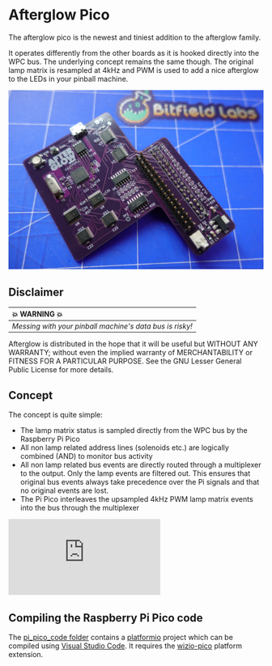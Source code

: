 # Afterglow Pico
The afterglow pico is the newest and tiniest addition to the afterglow family.

It operates differently from the other boards as it is hooked directly into the WPC bus. The underlying concept remains the same though. The original lamp matrix is resampled at 4kHz and PWM is used to add a nice afterglow to the LEDs in your pinball machine.

![afterglow_pico](https://github.com/bitfieldlabs/afterglow_pico/blob/master/pcb_v13/pictures/pcb_v13.jpg "Afterglow Pico")

## Disclaimer

| :boom: WARNING  :boom:            |
|:---------------------------|
| *Messing with your pinball machine's data bus is risky!* |

Afterglow is distributed in the hope that it will be useful but WITHOUT ANY WARRANTY; without even the implied warranty of
MERCHANTABILITY or FITNESS FOR A PARTICULAR PURPOSE.  See the GNU Lesser General Public License for more details.

## Concept
The concept is quite simple:
* The lamp matrix status is sampled directly from the WPC bus by the Raspberry Pi Pico
* All non lamp related address lines (solenoids etc.) are logically combined (AND) to monitor bus activity
* All non lamp related bus events are directly routed through a multiplexer to the output. Only the lamp events are filtered out. This ensures that original bus events always take precedence over the Pi signals and that no original events are lost.
* The Pi Pico interleaves the upsampled 4kHz PWM lamp matrix events into the bus through the multiplexer

![Afterglow Pico Schematic](https://github.com/bitfieldlabs/afterglow_pico/blob/master/pcb_v11/afterglow_pico.pdf "Afterglow Pico Schematic")

## Compiling the Raspberry Pi Pico code

The [pi_pico_code folder](https://github.com/bitfieldlabs/afterglow_pico/tree/master/pi_pico_code) contains a [platformio](https://platformio.org/) project which can be compiled using [Visual Studio Code](https://code.visualstudio.com/). It requires the [wizio-pico](https://github.com/Wiz-IO/wizio-pico) platform extension.
